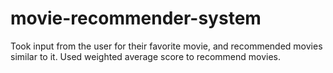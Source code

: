 # movie-recommender-system

Took input from the user for their favorite movie, and recommended movies similar to it. Used weighted average score to recommend movies.
